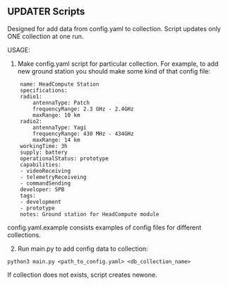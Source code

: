## UPDATER Scripts

Designed for add data from config.yaml to collection. Script updates only ONE collection at one run.

USAGE:
1. Make config.yaml script for particular collection.
For example, to add new ground station you should make some kind of that config file:
```
    name: HeadCompute Station
    specifications:
    radio1:
        antennaType: Patch
        frequencyRange: 2.3 GHz - 2.4GHz
        maxRange: 10 km
    radio2:
        antennaType: Yagi
        frequencyRange: 430 MHz - 434GHz
        maxRange: 14 km
    workingTime: 3h
    supply: battery
    operationalStatus: prototype 
    capabilities:
    - videoReceiving
    - telemetryReceiveing
    - commandSending
    developer: SPB
    tags:
    - development
    - prototype
    notes: Ground station for HeadCompute module
```

config.yaml.example consists examples of config files for different collections.

2. Run main.py to add config data to collection:

```
python3 main.py <path_to_config.yaml> <db_collection_name>
```

If collection does not exists, script creates newone.